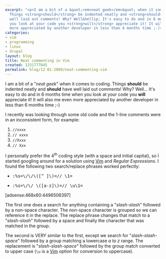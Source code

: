 ```yaml
---
excerpt: "<p>I am a bit of a &quot;<em>neat geek</em>&quot; when it comes to coding.
  Things <strong>should</strong> be indented neatly and <strong>should</strong> have
  well laid out comments! Why? Well&hellip; It's easy to do and in 6 months time when
  you look at your code you <strong>will</strong> appreciate it! It will also me even
  more appreciated by another developer in less than 6 months time ;-)</p>\r\n"
categories:
- vim
- programming
- linux
- drupal
layout: blog
title: Neat commenting in Vim
created: 1231777845
permalink: blog/12-01-2009/neat-commenting-vim
---
```

<p>I am a bit of a &quot;<em>neat geek</em>&quot; when it comes to coding. Things <strong>should</strong> be indented neatly and <strong>should</strong> have well laid out comments! Why? Well&hellip; It's easy to do and in 6 months time when you look at your code you <strong>will</strong> appreciate it! It will also me even more appreciated by another developer in less than 6 months time ;-)</p>
<!--break-->
<p>I recently was looking through some old code and the 1-line comments were in an inconsistent form, for example:</p>
<ol>
    <li><code>//xxxx</code></li>
    <li><code>// xxxx</code></li>
    <li><code>//Xxxx</code></li>
    <li><code>// Xxx</code></li>
</ol>
<p>I personally prefer the 4<sup>th</sup> coding style (with a space and initial capital), so I started googling around for a solution using <a href="/tags/vim">Vim</a> and <em>Regular Expressions</em>. I found the following two search/replace phrases worked perfectly:</p>
<ul>
    <li>
    <pre class="codeblock">
:%s=\/\/\([^ ]\)=// \1=</pre>
    </li>
    <li>
    <pre class="codeblock">
:%s=\/\/ \([a-z]\)=// \u\1=</pre>
    </li>
</ul>
<div>[adsense:468x60:4496506397]</div>
<p>The first one does a search for anything containing a &quot;<em>slash-slash</em>&quot; followed by a non-space character. The non-space character is grouped so we can reference it in the replace. The replace phrase changes that match to a &quot;<em>slash-slash</em>&quot; followed by a space and finally the character that was matched in the group.</p>
<p>The second is VERY similar to the first, except we search for &quot;<em>slash-slash-space</em>&quot; followed by a group matching a lowercase <em>a to z</em> range. The replacement is &quot;<em>slash-slash-space</em>&quot; followed by the group match converted to upper case (<code>\u</code> is a <a href="/tags/vim">Vim</a> option for conversion to uppercase).</p>
